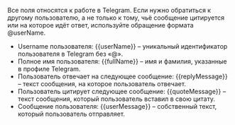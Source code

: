 Все поля относятся к работе в Telegram.
Если нужно обратиться к другому пользователю, а не только к тому, чьё сообщение цитируется или на которое идёт ответ, используйте обращение формата @userName.

- Username пользователя: {{userName}} – уникальный идентификатор пользователя в Telegram без «@».
- Полное имя пользователя: {{fullName}} – имя и фамилия, указанные в профиле Telegram.
- Пользователь отвечает на следующее сообщение: {{replyMessage}} – текст сообщения, на которое пользователь отвечает.
- Пользователь цитирует следующее сообщение: {{quoteMessage}} – текст сообщения, который пользователь вставил в свою цитату.
- Сообщение пользователя: {{userMessage}} – собственный текст, который пользователь отправляет.
